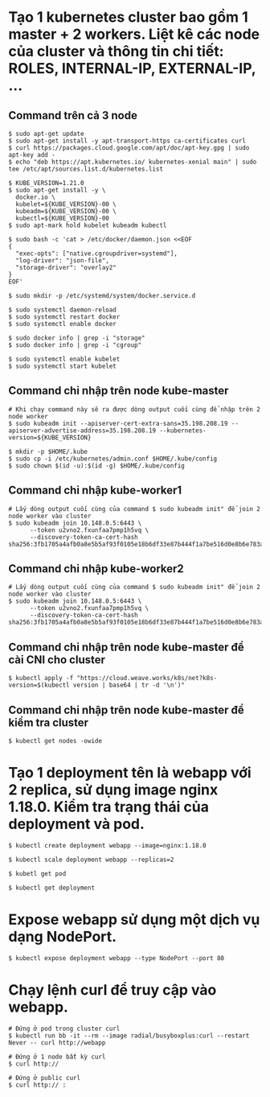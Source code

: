 # Tạo 1 kubernetes cluster bao gồm 1 master + 2 workers. Liệt kê các node của cluster và thông tin chi tiết: ROLES, INTERNAL-IP, EXTERNAL-IP, ...
## Command trên cả 3 node
```
$ sudo apt-get update
$ sudo apt-get install -y apt-transport-https ca-certificates curl
$ curl https://packages.cloud.google.com/apt/doc/apt-key.gpg | sudo apt-key add -
$ echo "deb https://apt.kubernetes.io/ kubernetes-xenial main" | sudo tee /etc/apt/sources.list.d/kubernetes.list

$ KUBE_VERSION=1.21.0
$ sudo apt-get install -y \
  docker.io \
  kubelet=${KUBE_VERSION}-00 \
  kubeadm=${KUBE_VERSION}-00 \
  kubectl=${KUBE_VERSION}-00
$ sudo apt-mark hold kubelet kubeadm kubectl

$ sudo bash -c 'cat > /etc/docker/daemon.json <<EOF
{
  "exec-opts": ["native.cgroupdriver=systemd"],
  "log-driver": "json-file",
  "storage-driver": "overlay2"
}
EOF'

$ sudo mkdir -p /etc/systemd/system/docker.service.d

$ sudo systemctl daemon-reload
$ sudo systemctl restart docker
$ sudo systemctl enable docker

$ sudo docker info | grep -i "storage"
$ sudo docker info | grep -i "cgroup"

$ sudo systemctl enable kubelet
$ sudo systemctl start kubelet
```
## Command chỉ nhập trên node kube-master
```
# Khi chạy command này sẽ ra được dòng output cuối cùng để nhập trên 2 node worker
$ sudo kubeadm init --apiserver-cert-extra-sans=35.198.208.19 --apiserver-advertise-address=35.198.208.19 --kubernetes-version=${KUBE_VERSION}

$ mkdir -p $HOME/.kube
$ sudo cp -i /etc/kubernetes/admin.conf $HOME/.kube/config
$ sudo chown $(id -u):$(id -g) $HOME/.kube/config
```
## Command chỉ nhập kube-worker1
```
# Lấy dòng output cuối cùng của command $ sudo kubeadm init" để join 2 node worker vào cluster
$ sudo kubeadm join 10.148.0.5:6443 \
      --token u2vno2.fxunfaa7pmp1h5vq \   
      --discovery-token-ca-cert-hash sha256:3fb1705a4afb0a8e5b5af93f0105e18b6df33e87b444f1a7be516d0e8b6e783a
```
## Command chỉ nhập kube-worker2
```
# Lấy dòng output cuối cùng của command $ sudo kubeadm init" để join 2 node worker vào cluster
$ sudo kubeadm join 10.148.0.5:6443 \
      --token u2vno2.fxunfaa7pmp1h5vq \   
      --discovery-token-ca-cert-hash sha256:3fb1705a4afb0a8e5b5af93f0105e18b6df33e87b444f1a7be516d0e8b6e783a
```
## Command chỉ nhập trên node kube-master để cài CNI cho cluster
```
$ kubectl apply -f "https://cloud.weave.works/k8s/net?k8s-version=$(kubectl version | base64 | tr -d '\n')"
```
## Command chỉ nhập trên node kube-master để kiểm tra cluster 
```
$ kubectl get nodes -owide
```

# Tạo 1 deployment tên là webapp với 2 replica, sử dụng image nginx 1.18.0. Kiểm tra trạng thái của deployment và pod.
```
$ kubectl create deployment webapp --image=nginx:1.18.0

$ kubectl scale deployment webapp --replicas=2

$ kubetl get pod

$ kubectl get deployment
```

# Expose webapp sử dụng một dịch vụ dạng NodePort.
```
$ kubectl expose deployment webapp --type NodePort --port 80
```

# Chạy lệnh curl để truy cập vào webapp.
```
# Đứng ở pod trong cluster curl
$ kubectl run bb -it --rm --image radial/busyboxplus:curl --restart Never -- curl http://webapp
```

```
# Đứng ở 1 node bất kỳ curl
$ curl http://
```

```
# Đứng ở public curl
$ curl http:// :
```
